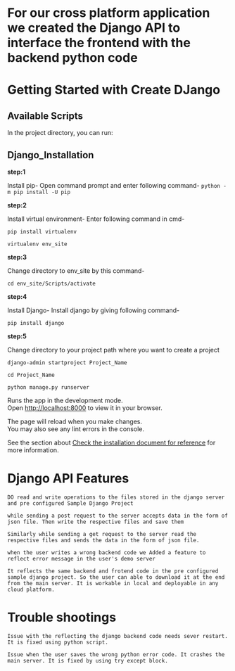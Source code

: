 <h1>For our cross platform application we created the Django API to interface the frontend with the backend python code</h1>

# Getting Started with Create DJango

## Available Scripts

In the project directory, you can run:
## Django_Installation

 **step:1**

 Install pip- Open command prompt and enter following command-
 `python -m pip install -U pip`

**step:2**

Install virtual environment- Enter following command in cmd-

`pip install virtualenv`

`virtualenv env_site`

**step:3**

Change directory to env_site by this command-

`cd env_site/Scripts/activate`

**step:4**

Install Django- Install django by giving following command-

`pip install django`

**step:5**

Change directory to your project path where you want to create a project

`django-admin startproject Project_Name`

`cd Project_Name`

`python manage.py runserver`


Runs the app in the development mode.\
Open [http://localhost:8000](http://localhost:8000) to view it in your browser.

The page will reload when you make changes.\
You may also see any lint errors in the console.


See the section about [Check the installation document for reference](https://docs.djangoproject.com/en/4.0/intro/install/) for more information.


# Django API Features

`DO read and write operations to the files stored in the django server and pre configured Sample Django Project`

`while sending a post request to the server accepts data in the form of json file. Then write the respective files and save them`

`Similarly while sending a get request to the server read the respective files and sends the data in the form of json file.`

`when the user writes a wrong backend code we Added a feature to reflect error message in the user's demo server `

`It reflects the same backend and frotend code in the pre configured sample django project. So the user can able to download it at the end from the main server. It is workable in local and deployable in any cloud platform.` 


# Trouble shootings

`Issue with the reflecting the django backend code needs sever restart. It is fixed using python script.`

`Issue when the user saves the wrong python error code. It crashes the main server. It is fixed by using try except block.`

